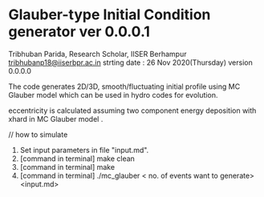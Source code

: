    Glauber-type Initial Condition generator ver 0.0.0.1
   ====================================================
   
   Tribhuban Parida, Research Scholar, IISER Berhampur
   tribhubanp18@iiserbpr.ac.in
   strting date : 26 Nov 2020(Thursday)  version 0.0.0.0
   
   
   The code generates 2D/3D, smooth/fluctuating 
   initial profile using MC Glauber model which 
   can be used in hydro codes for evolution.

   eccentricity is calculated assuming two component energy deposition with
   xhard in MC Glauber model .


   // how to simulate
   1. Set input parameters in file "input.md".
   2. [command in terminal] make clean
   3. [command in terminal] make 
   4. [command in terminal] ./mc_glauber < no. of events want to generate>  <input.md>
   

  

